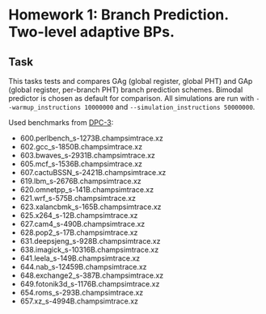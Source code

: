 # Homework 1: Branch Prediction. Two-level adaptive BPs.

## Task

This tasks tests and compares GAg (global register, global PHT) and GAp (global register, per-branch PHT) branch prediction schemes. Bimodal predictor is chosen as default for comparison. All simulations are run with `--warmup_instructions 10000000` and `--simulation_instructions 50000000`.

Used benchmarks from [DPC-3](https://dpc3.compas.cs.stonybrook.edu/champsim-traces/speccpu/):
* 600.perlbench_s-1273B.champsimtrace.xz
* 602.gcc_s-1850B.champsimtrace.xz
* 603.bwaves_s-2931B.champsimtrace.xz
* 605.mcf_s-1536B.champsimtrace.xz
* 607.cactuBSSN_s-2421B.champsimtrace.xz
* 619.lbm_s-2676B.champsimtrace.xz
* 620.omnetpp_s-141B.champsimtrace.xz
* 621.wrf_s-575B.champsimtrace.xz
* 623.xalancbmk_s-165B.champsimtrace.xz
* 625.x264_s-12B.champsimtrace.xz
* 627.cam4_s-490B.champsimtrace.xz
* 628.pop2_s-17B.champsimtrace.xz
* 631.deepsjeng_s-928B.champsimtrace.xz
* 638.imagick_s-10316B.champsimtrace.xz
* 641.leela_s-149B.champsimtrace.xz
* 644.nab_s-12459B.champsimtrace.xz
* 648.exchange2_s-387B.champsimtrace.xz
* 649.fotonik3d_s-1176B.champsimtrace.xz
* 654.roms_s-293B.champsimtrace.xz
* 657.xz_s-4994B.champsimtrace.xz
